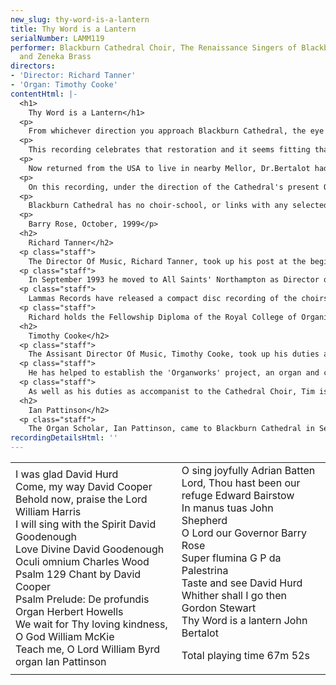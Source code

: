 ```yaml
---
new_slug: thy-word-is-a-lantern
title: Thy Word is a Lantern
serialNumber: LAMM119
performer: Blackburn Cathedral Choir, The Renaissance Singers of Blackburn Cathedral
  and Zeneka Brass
directors:
- 'Director: Richard Tanner'
- 'Organ: Timothy Cooke'
contentHtml: |-
  <h1>
    Thy Word is a Lantern</h1>
  <p>
    From whichever direction you approach Blackburn Cathedral, the eye is drawn to its unique architectural feature - Laurence King's elegant lantern tower surmounted by its graceful 'needle spire' and cross. An innovative and striking addition to the Georgian nave and the transepts (which had been added in the 1950's), the lantern tower was built in 1967. Just thirty years later serious problems with the original building fabric of the tower necessitated Provost David Frayne to embark upon a major restoration project, and this was completed in 1999, culminating in a great Service of re-Dedication, attended by HRH The Princess Royal, on June 30th.</p>
  <p>
    This recording celebrates that restoration and it seems fitting that it should take its title from Psalm 119 and John Bertalot's festive setting of those words, specially written for that occasion and it takes its place in a programme, with texts based mainly on the Psalms and set by a wide range of composers, spanning a range of five centuries. At least nine of these pieces have been recorded here for the first time.</p>
  <p>
    Now returned from the USA to live in nearby Mellor, Dr.Bertalot had been organist of the Cathedral from 1964 to 1982 and much of the present choral tradition here owes its origin to his tenure. It is also appropriate that the music of two of his successors (David Cooper and Gordon Stewart) and a previous sub-organist (David Goodenough) should be included in a programme which ranges from quiet unaccompanied singing to the glorious sounds of choirs, organ, brass and percussion in the Cathedral's reverberant acoustics.</p>
  <p>
    On this recording, under the direction of the Cathedral's present Organist and Director of Music, Richard Tanner, with the assistant organist Timothy Cooke, you can hear the Cathedral Choir of boys and men as well as the mixed-voice choir, the Renaissance Singers.</p>
  <p>
    Blackburn Cathedral has no choir-school, or links with any selected local schools, and both the boys and the men of the choir sing here on a voluntary basis. For thirty years there has also been a Young People's Choir which sings Matins each Sunday during term-time. The Cathedral's musical outreach has recently been enhanced by the formation of a girls' choir, which has already taken its place in the services, singing Evensong on two weekdays during term-time.</p>
  <p>
    Barry Rose, October, 1999</p>
  <h2>
    Richard Tanner</h2>
  <p class="staff">
    The Director Of Music, Richard Tanner, took up his post at the beginning of June 1998. A former chorister of St. Paul's Cathedral, London, he went on to study the organ with Robert Gower at Radley College and with David Sanger at the Royal Academy of Music and Oxford University, where, as organ scholar of Exeter College, he was responsible for organising and directing the choir of men and boys. After Oxford he spent a year as organ scholar of St. Albans Cathedral where he worked with Dr Barry Rose.</p>
  <p class="staff">
    In September 1993 he moved to All Saints' Northampton as Director of Music where he developed the musical tradition - the training of the boys and men, the founding of a girlsÕ choir, planning tours and organising concerts. Immediately before taking up his post at Blackburn, Richard took the choir on a second tour of the USA, where they sang in Charleston, South Carolina.</p>
  <p class="staff">
    Lammas Records have released a compact disc recording of the choirs of All Saints' under Richard's direction called <a href="./british.htm">A Celebration of British Cathedral Music</a>, and he can be heard playing the organ in a 1997 Lammas recording of music on the <a href="./northamp.htm">Gallery organ of All Saints' Northampton</a>. He has also produced several recordings for Lammas and Griffin.</p>
  <p class="staff">
    Richard holds the Fellowship Diploma of the Royal College of Organists and enjoys giving organ recitals, mostly in the UK, but has also performed in Italy (1995), India (1997) and the USA (1998).</p>
  <h2>
    Timothy Cooke</h2>
  <p class="staff">
    The Assisant Director Of Music, Timothy Cooke, took up his duties at the Cathedral at the beginning of September 1998. Born in Preston, Lancashire in 1973, Tim studied the organ with Ian Hare and gained an organ scholarship to Magdalene College, Cambridge, where he continued his organ studies with David Sanger. He then moved north to the Royal Northern College of Music in Manchester where he received further tuition from Gordon Stewart and Margaret Philips.</p>
  <p class="staff">
    He has helped to establish the 'Organworks' project, an organ and composition workshop for school children which runs throughout the year at Manchester's Bridgewater Hall.</p>
  <p class="staff">
    As well as his duties as accompanist to the Cathedral Choir, Tim is responsible for the training and direction of the Young People's Choir . He is an Associate of the Royal College of Organists, and a past prize winner of the Plymouth Young Organists' Competition.</p>
  <h2>
    Ian Pattinson</h2>
  <p class="staff">
    The Organ Scholar, Ian Pattinson, came to Blackburn Cathedral in September 1998 after completing his organ studies at the Birmingham Conservatoire, and having been organ scholar at Birmingham Cathedral. On this recording he accompanies the choir in Byrd's 'Teach me O Lord'.</p>
recordingDetailsHtml: ''
---
```


<table class="tracktable">
  <tbody>
    <tr>
      <td class="column1">
        I was glad <span class="composer">David Hurd</span><br>
        Come, my way<span class="composer"> David Cooper</span><br>
        Behold now, praise the Lord <span class="composer">William Harris</span><br>
        I will sing with the Spirit <span class="composer">David Goodenough</span><br>
        Love Divine <span class="composer">David Goodenough</span><br>
        Oculi omnium <span class="composer">Charles Wood</span><br>
        Psalm 129<span class="composer"> Chant by David Cooper</span><br>
        Psalm Prelude: De profundis <span class="composer">Organ Herbert Howells</span><br>
        We wait for Thy loving kindness, O God<span class="composer"> William McKie</span><br>
        Teach me, O Lord<span class="composer"> William Byrd  organ</span> <span class="composer">Ian Pattinson</span>
      </td>
      <td class="column2">
        O sing joyfully <span class="composer">Adrian Batten</span><br>
        Lord, Thou hast been our refuge<span class="composer"> Edward Bairstow</span><br>
        In manus tuas<span class="composer"> John Shepherd</span><br>
        O Lord our Governor <span class="composer">Barry Rose</span><br>
        Super flumina<span class="composer"> G P da Palestrina</span><br>
        Taste and see<span class="composer"> David Hurd</span><br>
        Whither shall I go then <span class="composer">Gordon Stewart</span><br>
        Thy Word is a lantern<span class="composer"> John Bertalot</span>
        <p>					<span id="playingtime">Total playing time 67m 52s</span></p>
      </td>
    </tr>
  </tbody>
</table>
